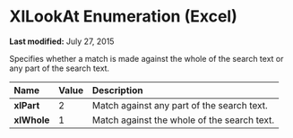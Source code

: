 
# XlLookAt Enumeration (Excel)

 **Last modified:** July 27, 2015

Specifies whether a match is made against the whole of the search text or any part of the search text.


|**Name**|**Value**|**Description**|
|:-----|:-----|:-----|
| **xlPart**|2|Match against any part of the search text.|
| **xlWhole**|1|Match against the whole of the search text.|
